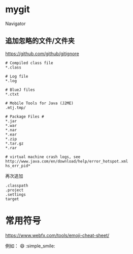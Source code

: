 # mygit

Navigator


## 追加忽略的文件/文件夹

https://github.com/github/gitignore

```
# Compiled class file
*.class

# Log file
*.log

# BlueJ files
*.ctxt

# Mobile Tools for Java (J2ME)
.mtj.tmp/

# Package Files #
*.jar
*.war
*.nar
*.ear
*.zip
*.tar.gz
*.rar

# virtual machine crash logs, see http://www.java.com/en/download/help/error_hotspot.xml
hs_err_pid*
```

再次追加

```
.classpath
.project
.settings
target
```

# 常用符号

https://www.webfx.com/tools/emoji-cheat-sheet/

例如：
:smile: :simple_smile:

